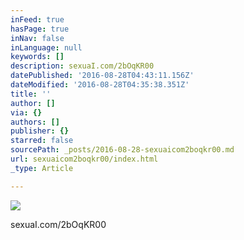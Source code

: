 ```yaml
---
inFeed: true
hasPage: true
inNav: false
inLanguage: null
keywords: []
description: sexuaI.com/2bOqKR00
datePublished: '2016-08-28T04:43:11.156Z'
dateModified: '2016-08-28T04:35:38.351Z'
title: ''
author: []
via: {}
authors: []
publisher: {}
starred: false
sourcePath: _posts/2016-08-28-sexuaicom2boqkr00.md
url: sexuaicom2boqkr00/index.html
_type: Article

---
```

![](https://the-grid-user-content.s3-us-west-2.amazonaws.com/5fa91d87-7d2c-47f6-8e84-641b006e55c1.jpg)

sexuaI.com/2bOqKR00